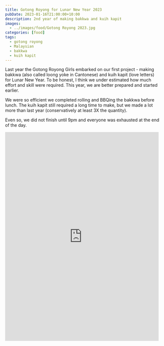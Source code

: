 ```yaml
---
title: Gotong Royong for Lunar New Year 2023
pubDate: 2023-01-16T21:00:00+10:00
description: 2nd year of making bakkwa and kuih kapit
images:
  - ../images/food/Gotong Royong 2023.jpg
categories: [food]
tags:
  - gotong royong
  - Malaysian
  - bakkwa
  - kuih kapit
---
```


Last year the Gotong Royong Girls embarked on our first project - making bakkwa (also called loong yoke in Cantonese) and kuih kapit (love letters) for Lunar New Year. To be honest, I think we under estimated how much effort and skill were required. This year, we are better prepared and started earlier.

We were so efficient we completed rolling and BBQing the bakkwa before lunch. The kuih kapit still required a long time to make, but we made a lot more than last year (conservatively at least 3X the quantity).

Even so, we did not finish until 9pm and everyone was exhausted at the end of the day.

<iframe src="https://www.facebook.com/plugins/post.php?href=https%3A%2F%2Fwww.facebook.com%2Fchris1.tham%2Fposts%2Fpfbid02cQzte74vf5KBwy4LMdDqzVf3kPWAWRaRz8oHuJ1tSpvobHjGeP2Bs2PuZ1TuvS66l&show_text=true&width=500" width="500" height="678" style="border:none;overflow:hidden" scrolling="no" frameborder="0" allowfullscreen="true" allow="autoplay; clipboard-write; encrypted-media; picture-in-picture; web-share"></iframe>
